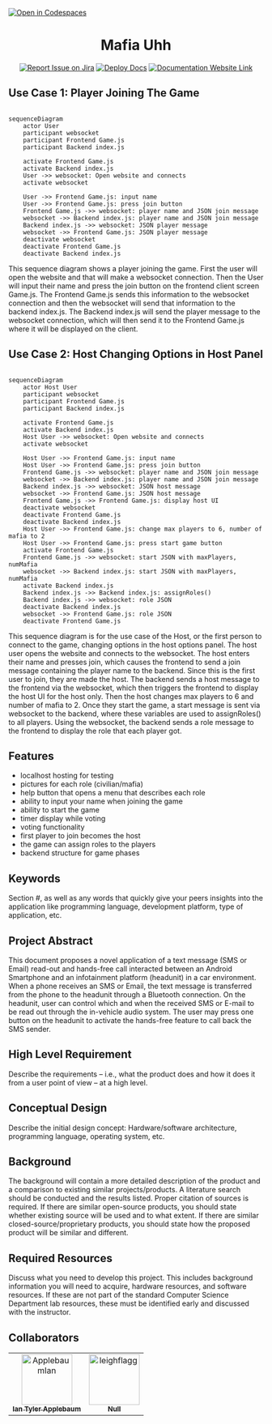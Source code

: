 [![Open in Codespaces](https://classroom.github.com/assets/launch-codespace-2972f46106e565e64193e422d61a12cf1da4916b45550586e14ef0a7c637dd04.svg)](https://classroom.github.com/open-in-codespaces?assignment_repo_id=16933133)
<div align="center">

# Mafia Uhh
[![Report Issue on Jira](https://img.shields.io/badge/Report%20Issues-Jira-0052CC?style=flat&logo=jira-software)](https://temple-cis-projects-in-cs.atlassian.net/jira/software/c/projects/DT/issues)
[![Deploy Docs](https://github.com/ApplebaumIan/tu-cis-4398-docs-template/actions/workflows/deploy.yml/badge.svg)](https://github.com/ApplebaumIan/tu-cis-4398-docs-template/actions/workflows/deploy.yml)
[![Documentation Website Link](https://img.shields.io/badge/-Documentation%20Website-brightgreen)](https://applebaumian.github.io/tu-cis-4398-docs-template/)


</div>

## Use Case 1: Player Joining The Game
```mermaid

sequenceDiagram
    actor User
    participant websocket
    participant Frontend Game.js
    participant Backend index.js
    
    activate Frontend Game.js
    activate Backend index.js
    User ->> websocket: Open website and connects
    activate websocket
    
    User ->> Frontend Game.js: input name
    User ->> Frontend Game.js: press join button
    Frontend Game.js ->> websocket: player name and JSON join message
    websocket ->> Backend index.js: player name and JSON join message
    Backend index.js ->> websocket: JSON player message
    websocket ->> Frontend Game.js: JSON player message
    deactivate websocket
    deactivate Frontend Game.js
    deactivate Backend index.js
```

This sequence diagram shows a player joining the game. First the user will open the website and that will make a websocket connection. Then the User will input their name and press the join button on the frontend client screen Game.js. The Frontend Game.js sends this information to the websocket connection and then the websocket will send that information to the backend index.js. The Backend index.js will send the player message to the websocket connection, which will then send it to the Frontend Game.js where it will be displayed on the client.

## Use Case 2: Host Changing Options in Host Panel
```mermaid

sequenceDiagram
    actor Host User
    participant websocket
    participant Frontend Game.js
    participant Backend index.js
    
    activate Frontend Game.js
    activate Backend index.js
    Host User ->> websocket: Open website and connects
    activate websocket
    
    Host User ->> Frontend Game.js: input name
    Host User ->> Frontend Game.js: press join button
    Frontend Game.js ->> websocket: player name and JSON join message
    websocket ->> Backend index.js: player name and JSON join message
    Backend index.js ->> websocket: JSON host message
    websocket ->> Frontend Game.js: JSON host message
    Frontend Game.js ->> Frontend Game.js: display host UI
    deactivate websocket
    deactivate Frontend Game.js
    deactivate Backend index.js
    Host User ->> Frontend Game.js: change max players to 6, number of mafia to 2
    Host User ->> Frontend Game.js: press start game button
    activate Frontend Game.js
    Frontend Game.js ->> websocket: start JSON with maxPlayers, numMafia
    websocket ->> Backend index.js: start JSON with maxPlayers, numMafia
    activate Backend index.js
    Backend index.js ->> Backend index.js: assignRoles()
    Backend index.js ->> websocket: role JSON
    deactivate Backend index.js
    websocket ->> Frontend Game.js: role JSON
    deactivate Frontend Game.js

```
This sequence diagram is for the use case of the Host, or the first person to connect to the game, changing options in the host options panel. The host user opens the website and connects to the websocket. The host enters their name and presses join, which causes the frontend to send a join message containing the player name to the backend. Since this is the first user to join, they are made the host. The backend sends a host message to the frontend via the websocket, which then triggers the frontend to display the host UI for the host only. Then the host changes max players to 6 and number of mafia to 2. Once they start the game, a start message is sent via websocket to the backend, where these variables are used to assignRoles() to all players. Using the websocket, the backend sends a role message to the frontend to display the role that each player got.




## Features
- localhost hosting for testing
- pictures for each role (civilian/mafia)
- help button that opens a menu that describes each role
- ability to input your name when joining the game
- ability to start the game
- timer display while voting
- voting functionality
- first player to join becomes the host
- the game can assign roles to the players
- backend structure for game phases


## Keywords

Section #, as well as any words that quickly give your peers insights into the application like programming language, development platform, type of application, etc.

## Project Abstract

This document proposes a novel application of a text message (SMS or Email) read-out and hands-free call interacted between an Android Smartphone and an infotainment platform (headunit) in a car environment. When a phone receives an SMS or Email, the text message is transferred from the phone to the headunit through a Bluetooth connection. On the headunit, user can control which and when the received SMS or E-mail to be read out through the in-vehicle audio system. The user may press one button on the headunit to activate the hands-free feature to call back the SMS sender.

## High Level Requirement

Describe the requirements – i.e., what the product does and how it does it from a user point of view – at a high level.

## Conceptual Design

Describe the initial design concept: Hardware/software architecture, programming language, operating system, etc.

## Background

The background will contain a more detailed description of the product and a comparison to existing similar projects/products. A literature search should be conducted and the results listed. Proper citation of sources is required. If there are similar open-source products, you should state whether existing source will be used and to what extent. If there are similar closed-source/proprietary products, you should state how the proposed product will be similar and different.

## Required Resources

Discuss what you need to develop this project. This includes background information you will need to acquire, hardware resources, and software resources. If these are not part of the standard Computer Science Department lab resources, these must be identified early and discussed with the instructor.

## Collaborators

[//]: # ( readme: collaborators -start )
<table>
<tr>
    <td align="center">
        <a href="https://github.com/ApplebaumIan">
            <img src="https://avatars.githubusercontent.com/u/9451941?v=4" width="100;" alt="ApplebaumIan"/>
            <br />
            <sub><b>Ian Tyler Applebaum</b></sub>
        </a>
    </td>
    <td align="center">
        <a href="https://github.com/leighflagg">
            <img src="https://avatars.githubusercontent.com/u/77810293?v=4" width="100;" alt="leighflagg"/>
            <br />
            <sub><b>Null</b></sub>
        </a>
    </td></tr>
</table>

[//]: # ( readme: collaborators -end )

